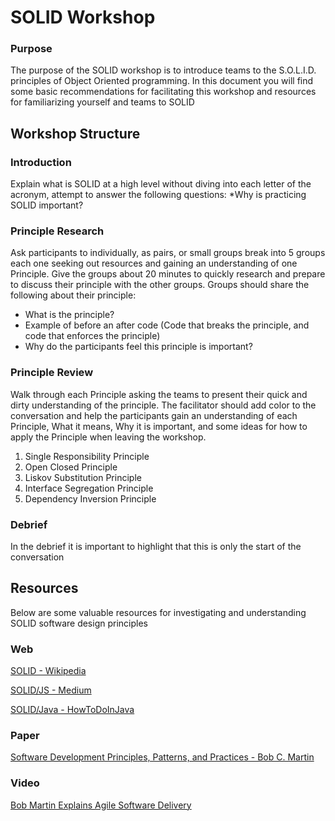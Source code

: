 # SOLID Workshop

### Purpose

The purpose of the SOLID workshop is to introduce teams to the S.O.L.I.D. principles of Object Oriented programming.  In this document you will find some basic recommendations for facilitating this workshop and resources for familiarizing yourself and teams to SOLID

## Workshop Structure

### Introduction

Explain what is SOLID at a high level without diving into each letter of the acronym, attempt to answer the following questions:
  *Why is practicing SOLID important?

### Principle Research

Ask participants to individually, as pairs, or small groups break into 5 groups each one seeking out resources and gaining an understanding of one Principle.  Give the groups about 20 minutes to quickly research and prepare to discuss their principle with the other groups.  Groups should share the following about their principle:

* What is the principle?
* Example of before an after code (Code that breaks the principle, and code that enforces the principle)
* Why do the participants feel this principle is important?

### Principle Review

Walk through each Principle asking the teams to present their quick and dirty understanding of the principle.  The facilitator should add color to the conversation and help the participants gain an understanding of each Principle, What it means, Why it is important, and some ideas for how to apply the Principle when leaving the workshop.

1. Single Responsibility Principle
2. Open Closed Principle
3. Liskov Substitution Principle
4. Interface Segregation Principle
5. Dependency Inversion Principle

### Debrief

In the debrief it is important to highlight that this is only the start of the conversation

## Resources

Below are some valuable resources for investigating and understanding SOLID software design principles

### Web

[SOLID - Wikipedia](https://en.wikipedia.org/wiki/SOLID)

[SOLID/JS - Medium](https://medium.com/@cramirez92/s-o-l-i-d-the-first-5-priciples-of-object-oriented-design-with-javascript-790f6ac9b9fa)

[SOLID/Java - HowToDoInJava](https://howtodoinjava.com/best-practices/5-class-design-principles-solid-in-java/)

### Paper

[Software Development Principles, Patterns, and Practices - Bob C. Martin](https://www.amazon.com/Software-Development-Principles-Patterns-Practices/dp/0135974445/ref=sr_1_3?ie=UTF8&qid=1549640826&sr=8-3&keywords=software+design+principles) 

### Video

[Bob Martin Explains Agile Software Delivery](https://www.youtube.com/watch?v=TMuno5RZNeE) 
